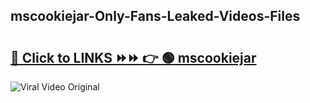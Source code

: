 
 ## mscookiejar-Only-Fans-Leaked-Videos-Files

# <h2><a href="https://mediaupload.pro?mscookiejar">🔗 Click to LINKS ⏩⏩ 👉 🟢 mscookiejar </a></h2>

<a href="https://mediaupload.pro?mscookiejar" rel="nofollow" data-target="animated-image.originalLink"><img src="https://i.ibb.co.com/xMMVF88/686577567.gif" alt="Viral Video Original" style="max-width: 100%; display: inline-block;" data-target="animated-image.originalImage"></a>